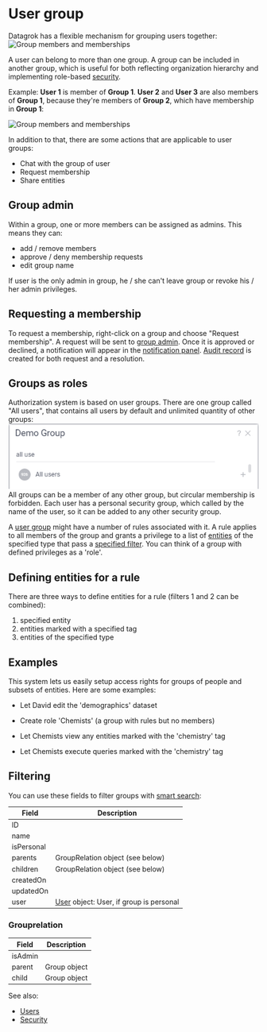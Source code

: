 <!-- TITLE: User group -->
<!-- SUBTITLE: -->

# User group

Datagrok has a flexible mechanism for grouping users together:
![Group members and memberships](./group-members-and-memberships.gif "Group members and memberships")

A user can belong to more than one group. A group can be
included in another group, which is useful for both reflecting organization hierarchy and implementing
role-based [security](security.md). 

Example: **User 1** is member of **Group 1**. **User 2** and **User 3** are also members of **Group 1**, because they're members of **Group 2**, which have membership in **Group 1**:

![Group members and memberships](group-members-and-memberships.drawio.png)

In addition to that, there are some actions that are applicable to user groups:

* Chat with the group of user
* Request membership
* Share entities

## Group admin

Within a group, one or more members can be assigned as admins. This means they can:
* add / remove members
* approve / deny membership requests
* edit group name

If user is the only admin in group, he / she can't leave group or revoke his / her admin privileges.

## Requesting a membership

To request a membership, right-click on a group and choose "Request membership". A request will be sent to [group admin](group.md#group-admin). Once it is approved or declined, a notification will appear in the
[notification panel](user.md#profile). [Audit record](audit.md) is created for both request and a resolution.

## Groups as roles

Authorization system is based on user groups. There are one group called "All users", that contains all users by
default and unlimited quantity of other groups:
![group all users](group-all-users.png)
All groups can be a member of any other group, but circular membership
is forbidden. Each user has a personal security group, which called by the name of the user, so it can be added to any other
security group.


A [user group](group.md) might have a number of rules associated with it. A rule applies to all members of the group and
grants a privilege to a list of [entities](../overview/objects.md) of the specified type that pass a
[specified filter](#defining-entities-for-a-rule.md). You can think of a group with defined privileges as a 'role'.

## Defining entities for a rule

There are three ways to define entities for a rule (filters 1 and 2 can be combined):

1. specified entity
2. entities marked with a specified tag
3. entities of the specified type

## Examples

This system lets us easily setup access rights for groups of people and subsets of entities. Here are some examples:

* Let David edit the 'demographics' dataset
* Create role 'Chemists' (a group with rules but no members)

* Let Chemists view any entities marked with the 'chemistry' tag
* Let Chemists execute queries marked with the 'chemistry' tag

## Filtering

You can use these fields to filter groups with [smart search](../overview/smart-search.md):

| Field       | Description                                        |
|-------------|----------------------------------------------------|
| ID          |                                                    |
| name        |                                                    |
| isPersonal  |                                                    |
| parents     | GroupRelation object (see below)                   |
| children    | GroupRelation object (see below)                   |
| createdOn   |                                                    |
| updatedOn   |                                                    |
| user        | [User](user.md) object: User, if group is personal |

### Grouprelation

| Field       | Description                                        |
|-------------|----------------------------------------------------|
| isAdmin     |                                                    |
| parent      | Group object                                       |
| child       | Group object                                       |

See also:

* [Users](user.md)
* [Security](security.md)
